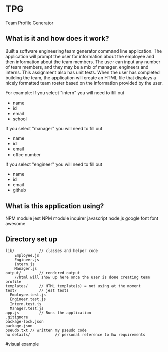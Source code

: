 # TPG
Team Profile Generator

## What is it and how does it work?
Built a software engineering team generator command line application. The application will prompt the user for information about the employee and then information about the team members. The user can input any number of team members, and they may be a mix of manager, engineers and interns. This assignment also has unit tests. When the user has completed building the team, the application will create an HTML file that displays a nicely formatted team roster based on the information provided by the user.

For example:
If you select "intern" you will need to fill out
* name
* id
* email
* school

If you select "manager" you will need to fill out
* name
* id
* email
* offce number

If you select "engineer" you will need to fill out
* name
* id
* email
* github

## What is this application using?
NPM module jest
NPM module inquirer
javascript
node.js
google font
font awesome

## Directory set up

```
lib/           // classes and helper code
    Employee.js
    Engineer.js
    Intern.js
    Manager.js
output/        // rendered output
    //html will show up here once the user is done creating team profile
templates/     // HTML template(s) = not using at the moment
test/          // jest tests
  Employee.test.js
  Engineer.test.js
  Intern.test.js
  Manager.test.js
app.js         // Runs the application
.gitignore
package-lock.json
package.json
pseudo.txt // written my pseudo code
hw details/           // personal reference to hw requirements
```

#visual example





